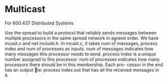 # Multicast
For 600.437 Distributed Systems

Use the spread to build a protocol that reliably sends messages between multiple
processors in the same spread network in agreed order. We have mcast.c and
net include.h.
In mcast.c, it takes num of messages, process index and num of processes as
inputs. num of messages indicates how many messages this processor needs to
send. process index is a unique number assigned to this processor. num of processes
indicates how many processors there should be in this membership. Each pro-
cessor in the end has an output le: process index.out that has all the received
messages in it.
